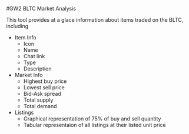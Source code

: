 #GW2 BLTC Market Analysis

This tool provides at a glace information about items traded on the BLTC, including
- Item Info
    - Icon
    - Name
    - Chat link
    - Type
    - Description
- Market Info
    - Highest buy price
    - Lowest sell price
    - Bid-Ask spread
    - Total supply
    - Total demand
- Listings
    - Graphical representation of 75% of buy and sell quantity
    - Tabular representaion of all listings at their listed unit price